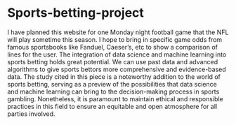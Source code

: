 # Sports-betting-project
I have planned this website for one Monday night football game that the NFL will play sometime this season. I hope to bring in specific game odds from famous sportsbooks like Fanduel, Caeser’s, etc to show a comparison of lines for the user. The integration of data science and machine learning into sports betting holds great potential. We can use past data and advanced algorithms to give sports bettors more comprehensive and evidence-based data. The study cited in this piece is a noteworthy addition to the world of sports betting, serving as a preview of the possibilities that data science and machine learning can bring to the decision-making process in sports gambling. Nonetheless, it is paramount to maintain ethical and responsible practices in this field to ensure an equitable and open atmosphere for all parties involved. 
